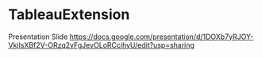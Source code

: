 # TableauExtension

Presentation Slide
https://docs.google.com/presentation/d/1DOXb7yRJOY-VkjIsXBf2V-ORzq2vFgJevOLoRCcihyU/edit?usp=sharing

